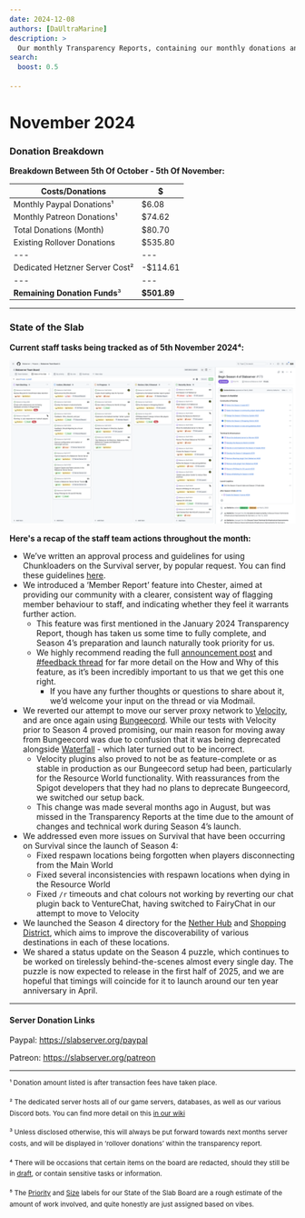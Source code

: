 ```yaml
---
date: 2024-12-08
authors: [DaUltraMarine]
description: >
  Our monthly Transparency Reports, containing our monthly donations and summarising the progress our staff team has made recently.
search:
  boost: 0.5

---
```


# November 2024

### Donation Breakdown
**Breakdown Between 5th Of October - 5th Of November:**

<!-- more -->

Costs/Donations |      $
---|---
Monthly Paypal Donations¹| $6.08
Monthly Patreon Donations¹| $74.62
Total Donations (Month)| $80.70
Existing Rollover Donations| $535.80
---|---
Dedicated Hetzner Server Cost² | -$114.61
---|---
**Remaining Donation Funds**³   |  **$501.89**

---

### State of the Slab

**Current staff tasks being tracked as of 5th November 2024⁴:**

![State of the Slab November 2024](./../../../assets/images/kanban/2024/October.png "State of the Slab November 2024")

**Here's a recap of the staff team actions throughout the month:**

- We’ve written an approval process and guidelines for using Chunkloaders on the Survival server, by popular request. You can find these guidelines [here](https://discord.com/channels/146701388234227712/146702455487463424/1294198592352817184).
- We introduced a ‘Member Report’ feature into Chester, aimed at providing our community with a clearer, consistent way of flagging member behaviour to staff, and indicating whether they feel it warrants further action.
  - This feature was first mentioned in the January 2024 Transparency Report, though has taken us some time to fully complete, and Season 4’s preparation and launch naturally took priority for us.
  - We highly recommend reading the full [announcement post](https://discord.com/channels/146701388234227712/146702455487463424/1294733545108930611) and [#feedback thread](https://discord.com/channels/146701388234227712/1294712190238068806) for far more detail on the How and Why of this feature, as it’s been incredibly important to us that we get this one right.
    - If you have any further thoughts or questions to share about it, we’d welcome your input on the thread or via Modmail.
- We reverted our attempt to move our server proxy network to [Velocity](https://papermc.io/software/velocity), and are once again using [Bungeecord](https://github.com/SpigotMC/BungeeCord). While our tests with Velocity prior to Season 4 proved promising, our main reason for moving away from Bungeecord was due to confusion that it was being deprecated alongside [Waterfall](https://papermc.io/software/waterfall) - which later turned out to be incorrect.
  - Velocity plugins also proved to not be as feature-complete or as stable in production as our Bungeecord setup had been, particularly for the Resource World functionality. With reassurances from the Spigot developers that they had no plans to deprecate Bungeecord, we switched our setup back.
  - This change was made several months ago in August, but was missed in the Transparency Reports at the time due to the amount of changes and technical work during Season 4’s launch.
- We addressed even more issues on Survival that have been occurring on Survival since the launch of Season 4:
  - Fixed respawn locations being forgotten when players disconnecting from the Main World
  - Fixed several inconsistencies with respawn locations when dying in the Resource World
  - Fixed `/r` timeouts and chat colours not working by reverting our chat plugin back to VentureChat, having switched to FairyChat in our attempt to move to Velocity
- We launched the Season 4 directory for the [Nether Hub](https://slabserver.org/hub) and [Shopping District](https://slabserver.org/shops), which aims to improve the discoverability of various destinations in each of these locations.
- We shared a status update on the Season 4 puzzle, which continues to be worked on tirelessly behind-the-scenes almost every single day. The puzzle is now expected to release in the first half of 2025, and we are hopeful that timings will coincide for it to launch around our ten year anniversary in April.

---

#### Server Donation Links
Paypal: https://slabserver.org/paypal

Patreon: https://slabserver.org/patreon

---

<sup>¹ Donation amount listed is after transaction fees have taken place.</sup>

<sup>² The dedicated server hosts all of our game servers, databases, as well as our various Discord bots. You can find more detail on this [in our wiki](https://github.com/Slabserver/Slabserver-Documentation/wiki/Architecture)</sup>

<sup>³ Unless disclosed otherwise, this will always be put forward towards next months server costs, and will be displayed in ‘rollover donations’ within the transparency report.</sup>

<sup>⁴ There will be occasions that certain items on the board are redacted, should they still be in [draft](https://docs.github.com/en/issues/planning-and-tracking-with-projects/managing-items-in-your-project/adding-items-to-your-project#creating-draft-issues), or contain sensitive tasks or information.</sup>

<sup>⁵ The [Priority](https://github.com/Slabserver/Transparency-Reports/blob/master/Resources/Priority.png) and [Size](https://github.com/Slabserver/Transparency-Reports/blob/master/Resources/Size.png) labels for our State of the Slab Board are a rough estimate of the amount of work involved, and quite honestly are just assigned based on vibes.</sup>
